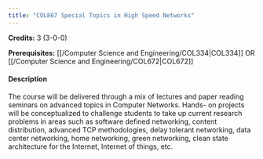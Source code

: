 ```yaml
---
title: "COL867 Special Topics in High Speed Networks"
---
```

**Credits:** 3 (3-0-0)

**Prerequisites:** [[/Computer Science and Engineering/COL334|COL334]] OR [[/Computer Science and Engineering/COL672|COL672]]

#### Description
The course will be delivered through a mix of lectures and paper reading seminars on advanced topics in Computer Networks. Hands- on projects will be conceptualized to challenge students to take up current research problems in areas such as software defined networking, content distribution, advanced TCP methodologies, delay tolerant networking, data center networking, home networking, green networking, clean state architecture for the Internet, Internet of things, etc.